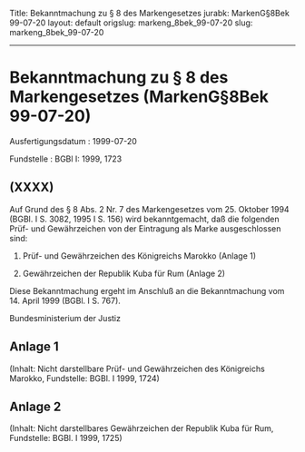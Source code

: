 Title: Bekanntmachung zu § 8 des Markengesetzes
jurabk: MarkenG§8Bek 99-07-20
layout: default
origslug: markeng_8bek_99-07-20
slug: markeng_8bek_99-07-20

---

# Bekanntmachung zu § 8 des Markengesetzes (MarkenG§8Bek 99-07-20)

Ausfertigungsdatum
:   1999-07-20

Fundstelle
:   BGBl I: 1999, 1723



## (XXXX)

Auf Grund des § 8 Abs. 2 Nr. 7 des Markengesetzes vom 25. Oktober 1994
(BGBl. I S. 3082, 1995 I S. 156) wird bekanntgemacht, daß die
folgenden Prüf- und Gewährzeichen von der Eintragung als Marke
ausgeschlossen sind:

1.  Prüf- und Gewährzeichen des Königreichs Marokko (Anlage 1)


2.  Gewährzeichen der Republik Kuba für Rum (Anlage 2)



Diese Bekanntmachung ergeht im Anschluß an die Bekanntmachung vom 14.
April 1999 (BGBl. I S. 767).

Bundesministerium der Justiz


## Anlage 1

(Inhalt: Nicht darstellbare Prüf- und Gewährzeichen des Königreichs
Marokko,
Fundstelle: BGBl. I 1999, 1724)


## Anlage 2

(Inhalt: Nicht darstellbares Gewährzeichen der Republik Kuba für Rum,
Fundstelle: BGBl. I 1999, 1725)


